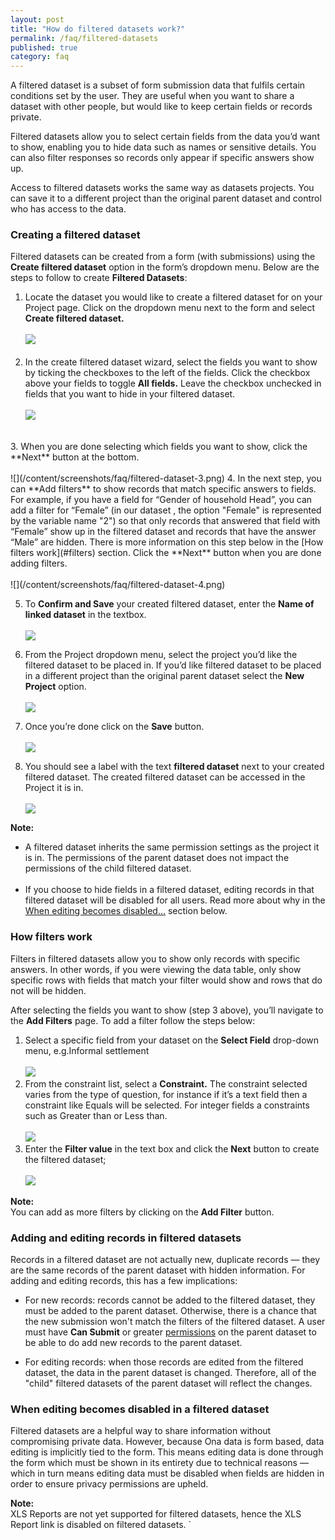 ```yaml
---
layout: post
title: "How do filtered datasets work?"
permalink: /faq/filtered-datasets
published: true
category: faq
---
```


A filtered dataset is a subset of form submission data that fulfils certain conditions set by the user. They are useful when you want to share a dataset with other people, but would like to keep certain fields or records private. 

Filtered datasets allow you to select certain fields from the data you’d want to show, enabling you to hide data such as names or sensitive details. You can also filter responses so records only appear if specific answers show up.

Access to filtered datasets works the same way as datasets projects. You can save it to a different project than the original parent dataset and control who has access to the data.

### Creating a filtered dataset

Filtered datasets can be created from a form (with submissions) using the **Create filtered dataset** option in the form’s dropdown menu. Below are the steps to follow to create **Filtered Datasets**:

1. Locate the dataset you would like to create a filtered dataset for on your Project page. Click on the dropdown menu next to the form and select **Create filtered dataset.**
<br><br>
![](/content/screenshots/faq/filtered-dataset-1.png)
<br><br>
2. In the create filtered dataset wizard, select the fields you want to show by ticking the checkboxes to the left of the fields. Click the checkbox above your fields to toggle **All fields.** Leave the checkbox unchecked in fields that you want to hide in your filtered dataset. 
<br><br>
![](/content/screenshots/faq/filtered-dataset-2.png)
<br>
3. When you are done selecting which fields you want to show, click the **Next** button at the bottom.
<br><br>
![](/content/screenshots/faq/filtered-dataset-3.png)
4. In the next step, you can **Add filters** to show records that match specific answers to fields. For example, if you have a field for “Gender of household Head”, you can add a filter for “Female” (in our dataset , the option "Female" is represented by the variable name "2") so that only records that answered that field with “Female” show up in the filtered dataset and records that have the answer “Male” are hidden. There is more information on this step below in the [How filters work](#filters) section. Click the **Next** button when you are done adding filters.
<br><br>
![](/content/screenshots/faq/filtered-dataset-4.png)

5. To **Confirm and Save** your created filtered dataset, enter the **Name of linked dataset** in the textbox.
<br><br>
![](/content/screenshots/faq/filtered-dataset-5.png)

6. From the Project dropdown menu, select the project you’d like the filtered dataset to be placed in. If you’d like filtered dataset to be placed in a different project than the original parent dataset select the **New Project** option.
<br><br>
![](/content/screenshots/faq/filtered-dataset-6.png)

7. Once you’re done click on the **Save** button.
<br><br>
![](/content/screenshots/faq/filtered-dataset-7.png)

8. You should see a label with the text **filtered dataset** next to your created filtered dataset. The created filtered dataset can be accessed in the Project it is in.
<br><br>
![](/content/screenshots/faq/filtered-dataset-8.png)

> 
**Note:**<br/> 
>
* A filtered dataset inherits the same permission settings as the project it is in. The permissions of the parent dataset does not impact the permissions of the child filtered dataset.
<br><br>
* If you choose to hide fields in a filtered dataset, editing records in that filtered dataset will be disabled for all users. Read more about why in the [When editing becomes disabled...](#disabled) section below. 


### How filters work<a name="filters"></a>

Filters in filtered datasets allow you to show only records with specific answers. In other words, if you were viewing the data table, only show specific rows with fields that match your filter would show and rows that do not will be hidden.

After selecting the fields you want to show (step 3 above), you’ll navigate to the **Add Filters** page. To add a filter follow the steps below:

1. Select a specific field from your dataset on the **Select Field** drop-down menu, e.g.Informal settlement
<br><br>
![](/content/screenshots/faq/filtered-dataset-9.png)
2. From the constraint list, select a **Constraint.** The constraint selected varies from the type of question, for instance if it’s a text field then a constraint like Equals will be selected. For integer fields a constraints such as Greater than or Less than.
<br><br>
![](/content/screenshots/faq/filtered-dataset-10.png)
3. Enter the **Filter value** in the text box and click the **Next** button to create the filtered dataset;
<br><br>
![](/content/screenshots/faq/filtered-dataset-11.png)

>
**Note:** <br/> You can add as more filters by clicking on the **Add Filter** button.

### Adding and editing records in filtered datasets <a name="editing"></a>

Records in a filtered dataset are not actually new, duplicate records &mdash; they are the same records of the parent dataset with hidden information. For adding and editing records, this has a few implications:

- For new records: records cannot be added to the filtered dataset, they must be added to the parent dataset. Otherwise, there is a chance that the new submission won't match the filters of the filtered dataset. A user must have **Can Submit** or greater [permissions](https://help.ona.io/guides/projects/#permission-levels) on the parent dataset to be able to do add new records to the parent dataset.

- For editing records: when those records are edited from the filtered dataset, the data in the parent dataset is changed. Therefore, all of the "child" filtered datasets of the parent dataset will reflect the changes.

### When editing becomes disabled in a filtered dataset <a name="disabled"></a>

Filtered datasets are a helpful way to share information without compromising private data. However, because Ona data is form based, data editing is implicitly tied to the form. This means editing data is done through the form which must be shown in its entirety due to technical reasons &mdash; which in turn means editing data must be disabled when fields are hidden in order to ensure privacy permissions are upheld.

>
**Note:** <br/>XLS Reports are not yet supported for filtered datasets, hence the XLS Report link is disabled on filtered datasets.   `
